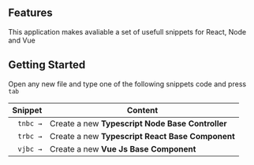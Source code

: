 ## Features

This application makes avaliable a set of usefull snippets for React, Node and Vue

## Getting Started

Open any new file and type one of the following snippets code and press `tab`

|  Snippet | Content                                          |
| -------: | ------------------------------------------------ |
| `tnbc →` | Create a new **Typescript Node Base Controller** |
| `trbc →` | Create a new **Typescript React Base Component** |
| `vjbc →` | Create a new **Vue Js Base Component**           |
